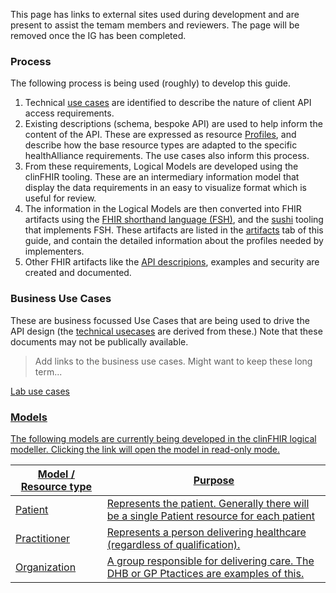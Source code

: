 <!-- development.md {% comment %}
*****************************************************************************************
*                            WARNING: DO NOT EDIT THIS FILE                             *
*                                                                                       *
* This file is generated by SUSHI. Any edits you make to this file will be overwritten. *
*                                                                                       *
* To change the contents of this file, edit the original source file at:                *
* ig-data/input/pagecontent/development.md                                              *
*****************************************************************************************
{% endcomment %} -->
This page has links to external sites used during development and are present to assist the temam members and reviewers. The page will be removed once the IG has been completed.

<!--

### Links to working docs

[Resource and API considerations](https://docs.google.com/document/d/1LTygQUy3LwJb8QFeODPnMBQVJkjqsypefQpgms7wHxI/edit#)

[Patient samples (raw data)](https://docs.google.com/spreadsheets/d/1IetmbfEvxld8mI6wrE4Qndm6fLQvpQM8GusEkAfcm3Q/edit#gid=0)

-->
### Process

The following process is being used (roughly) to develop this guide.

1. Technical [use cases](usecases.html) are identified to describe the nature of client API access requirements.
2. Existing descriptions (schema, bespoke API) are used to help inform the content of the API. These are expressed as resource [Profiles](http://hl7.org/fhir/profiling.html), and describe how the base resource types are adapted to the specific healthAlliance requirements. The use cases also inform this process.
3. From these requirements, Logical Models are developed using the clinFHIR tooling. These are an intermediary information model that display the data requirements in an easy to visualize format which is useful for review. 
4. The information in the Logical Models are then converted into FHIR artifacts using the [FHIR shorthand language (FSH)](http://hl7.org/fhir/uv/shorthand/2020May/), and the [sushi](http://hl7.org/fhir/uv/shorthand/2020May/sushi.html) tooling that implements FSH. These artifacts are listed in the [artifacts](artifacts.html) tab of this guide, and contain the detailed information about the profiles needed by implementers.
5. Other FHIR artifacts like the [API descripions](api.html), examples and security are created and documented.


### Business Use Cases

These are business focussed Use Cases that are being used to drive the API design (the [technical usecases](usecases.html) are derived from these.) Note that these documents may not be publically available.

> Add links to the business use cases. Might want to keep these long term...

<a href="https://teams.microsoft.com/l/file/D1F42DEC-13AF-4CEB-8BD2-8162E09EF8F4?tenantId=494a2d87-24b5-42d8-8a3d-77448be1d46f&fileType=docx&objectUrl=https%3A%2F%2Fnorthernregion.sharepoint.com%2Fsites%2FhA-RegionalVendorAggregation%2FShared%20Documents%2FCore%20Data%2FUse%20Cases%2FUC-Reviewing%20a%20lab%20test.docx&baseUrl=https%3A%2F%2Fnorthernregion.sharepoint.com%2Fsites%2FhA-RegionalVendorAggregation&serviceName=teams&threadId=19:de0544d25929446caae97c3872737c87@thread.skype&groupId=c10bd23b-63fa-464f-86d5-97a6567556ed">Lab use cases



### Models

The following models are currently being developed in the clinFHIR logical modeller. Clicking the link will open the model in read-only mode.

| Model / Resource type | Purpose |
| --- | --- |
| <a href="http://clinfhir.com/logicalModeller.html#blf51" target="_blank">Patient</a> | Represents the patient. Generally there will be a single Patient resource for each patient    | 
| <a href="http://clinfhir.com/logicalModeller.html#87aoz" target="_blank">Practitioner</a> | Represents a person delivering healthcare (regardless of qualification).|
|  <a href="http://clinfhir.com/logicalModeller.html#fkxor" target="_blank">Organization</a> | A group responsible for delivering care. The DHB or GP Ptactices are examples of this.|

